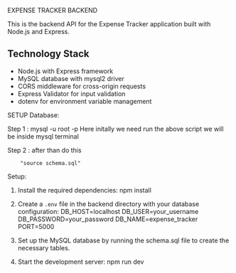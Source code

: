 EXPENSE TRACKER BACKEND

This is the backend API for the Expense Tracker application built with Node.js and Express.

## Technology Stack

- Node.js with Express framework
- MySQL database with mysql2 driver
- CORS middleware for cross-origin requests
- Express Validator for input validation
- dotenv for environment variable management

SETUP Database: 

Step 1 : mysql -u root -p
Here initally we need run the above script we will be inside mysql terminal

Step 2 : after than do this

        "source schema.sql"


Setup: 

1. Install the required dependencies: npm install

2. Create a `.env` file in the backend directory with your database configuration:
   DB_HOST=localhost
   DB_USER=your_username
   DB_PASSWORD=your_password
   DB_NAME=expense_tracker
   PORT=5000

3. Set up the MySQL database by running the schema.sql file to create the necessary tables.

4. Start the development server:   npm run dev
